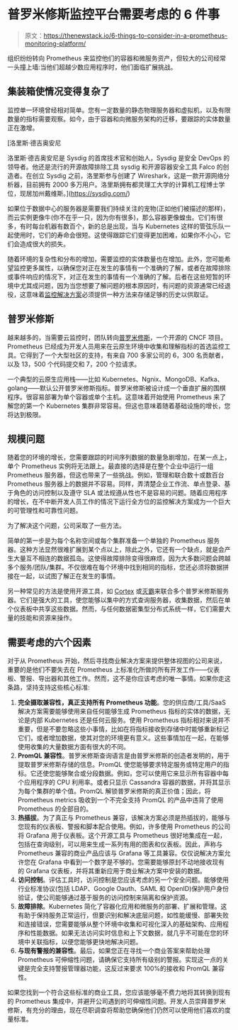 # 普罗米修斯监控平台需要考虑的 6 件事

> 原文：<https://thenewstack.io/6-things-to-consider-in-a-prometheus-monitoring-platform/>

组织纷纷转向 Prometheus 来监控他们的容器和微服务资产，但较大的公司经常一头撞上墙:当他们超越少数应用程序时，他们面临扩展挑战。

## 集装箱使情况变得复杂了

监控单一环境曾经相对简单。您有一定数量的静态物理服务器和虚拟机，以及有限数量的指标需要观察。如今，由于容器和向微服务架构的迁移，要跟踪的实体数量正在激增。

 [洛里斯·德吉奥安尼

洛里斯·德吉奥安尼是 Sysdig 的首席技术官和创始人，Sysdig 是安全 DevOps 的领导者。他还是流行的开源故障排除工具 sysdig 和开源容器安全工具 Falco 的创造者。在创立 Sysdig 之前，洛里斯参与创建了 Wireshark，这是一款开源网络分析器，目前拥有 2000 多万用户。洛里斯拥有都灵理工大学的计算机工程博士学位，现居加州戴维斯。](https://sysdig.com/) 

如果位于数据中心的服务器是需要我们持续关注的宠物(正如他们被描述的那样)，而云实例更像牛(你不在乎一只，因为你有很多)，那么容器更像蝗虫。它们有很多，有时每台机器有数百个，新的总是出现，当与 Kubernetes 这样的管弦乐队一起使用时，它们的寿命会很短。这使得跟踪它们变得更加困难，如果你不小心，它们会造成很大的损失。

随着环境的复杂性和分布的增加，需要监控的实体数量也在增加。此外，您可能希望监控更多属性，以确保您对正在发生的事情有一个准确的了解，或者在故障排除或事件响应的情况下，对正在发生的事情有一个准确的了解。后者在这些短暂的环境中尤其成问题，因为当您想要了解问题的根本原因时，有问题的资源通常已经退役，这意味着[监控解决方案](https://thenewstack.io/category/monitoring/)必须提供一种方法来存储足够的历史以供取证。

## 普罗米修斯

越来越多的，当需要云监控时，团队转向[普罗米修斯](https://prometheus.io/)，一个开源的 CNCF 项目。Prometheus 已经成为开发人员用来在云原生环境中收集和理解指标的首选监控工具。它得到了一个大型社区的支持，有来自 700 多家公司的 6，300 名贡献者，以及 13，500 个代码提交和 7，200 个拉请求。

一个典型的云原生应用栈——比如 Kubernetes、Ngnix、MongoDB、Kafka、golang——默认公开普罗米修斯指标。普罗米修斯被设计成一个垂直扩展的围棋程序。很容易部署为单个容器或单个主机。这意味着开始使用 Prometheus 来了解您的第一个 Kubernetes 集群非常容易。但这也意味着随着基础设施的增长，您将达到极限。

## 规模问题

随着您的环境的增长，您需要跟踪的时间序列数据的数量急剧增加，在某一点上，单个 Prometheus 实例将无法跟上。最直接的选择是在整个企业中运行一组 Prometheus 服务器，但这也带来了一些挑战。例如，管理和联合数十或数百台 Prometheus 服务器上的数据并不容易。同样，弄清楚企业工作流、单点登录、基于角色的访问控制以及遵守 SLA 或法规遵从性也不是容易的问题。随着应用程序的增长，在不中断开发人员工作的情况下运行全方位的监控解决方案成为一个巨大的可管理性和可靠性问题。

为了解决这个问题，公司采取了一些方法。

简单的第一步是为每个名称空间或每个集群准备一个单独的 Prometheus 服务器。这种方法显然很难扩展到某个点以上，除此之外，它还有一个缺点，就是会产生大量互不相连的数据孤岛。这使得故障排除变得很麻烦，因为大多数问题会跨越多个服务/团队/集群。不仅很难在每个环境中找到相同的指标，您还必须将数据拼接在一起，以试图了解正在发生的事情。

另一种常见的方法是使用开源工具，如 [Cortex](https://github.com/cortexproject/cortex) 或[灭霸](https://github.com/thanos-io/thanos)来联合多个普罗米修斯服务器。它们是强大的工具，使您能够以集中的方式查询服务器，收集数据，然后在单个仪表板中共享这些数据。然而，与任何数据密集型分布式系统一样，它们需要大量的技能和资源来操作。

## 需要考虑的六个因素

对于从 Prometheus 开始，然后寻找商业解决方案来提供整体视图的公司来说，重要的是他们不要失去在 Prometheus 上标准化所做的所有开发工作——仪表板、警报、导出器和其他工作。然而，这不是你应该考虑的唯一事情。如果你走这条路，坚持支持这些核心标准:

1.  **完全摄取兼容性，真正支持所有 Prometheus 功能**。您的供应商/工具/SaaS 解决方案需要能够使用来自任何能够生成 Prometheus 指标的实体的数据，无论是内部 Kubernetes 还是任何云服务。使用 Prometheus 指标相对来说并不重要，但是不要忽略这些小事情，比如在将指标接收到存储中时能够重新标记它们，或者增加数据，使其对您的环境更有意义。这些事情加在一起，在能够使用收集的大量数据方面有很大的不同。
2.  **PromQL 兼容性**。普罗米修斯查询语言是由普罗米修斯的创造者发明的，用于提取普罗米修斯存储的信息。PromQL 使您能够要求特定服务或特定用户的指标。它还使您能够聚合或分段数据。例如，您可以使用它来显示所有容器中每个应用程序的 CPU 利用率。或者只显示 Cassandra 容器的数据，并将其显示为每个集群的单个值。PromQL 解锁普罗米修斯的真正价值；因此，将 Prometheus metrics 吸收到一个不完全支持 PromQL 的产品中违背了使用 Prometheus 的全部目的。
3.  **热插拔**。为了真正与 Prometheus 兼容，该解决方案必须是热插拔的，能够与您现有的仪表板、警报和脚本配合使用。例如，许多使用 Prometheus 的公司将 Grafana 用于仪表板。这个开源工具与 Prometheus 很好地集成在一起，包括在查询级别，可以用来生成一系列有用的图表和仪表板。因此，声称与 Prometheus 兼容的商业产品应该与 Grafana 等工具兼容。仅仅说解决方案允许您在 Grafana 中看到一个数字是不够的。您需要能够原封不动地接收现有的 Grafana 仪表板，并将其重新应用于商业解决方案中安装的数据。
4.  **访问控制**。评估工具时，访问控制是您应该考虑的另一个安全问题。能够使用行业标准协议(包括 LDAP、Google Oauth、SAML 和 OpenID)保护用户身份验证，使公司能够通过基于服务的访问控制来隔离和保护资源。
5.  **故障排除**。Kubernetes 简化了容器化应用和微服务的部署、扩展和管理。这有助于保持服务正常运行，但要识别和解决底层问题，如性能缓慢、部署失败和连接错误，您需要能够从整个环境中收集和可视化深入的基础架构、应用程序和性能数据。如果无法访问实时信息和上下文数据，就几乎不可能在您的环境中关联指标，以便您能够更快地解决问题。
6.  **与现有警报的兼容性**。最后，如果您正在寻找一个商业答案来帮助处理 Prometheus 可伸缩性问题，请确保它支持所有级别的警报。实现这一点的关键是完全支持警报管理器功能，这反过来要求 100%的接收和 PromQL 兼容性。

如果您找到一个符合这些标准的商业工具，您应该能够毫不费力地将其转换到现有的 Prometheus 集成中，并避开公司遇到的可伸缩性问题。开发人员崇拜普罗米修斯，有充分的理由，现在尽职调查将帮助您确保他们仍然可以使用他们喜欢的度量标准。

<svg xmlns:xlink="http://www.w3.org/1999/xlink" viewBox="0 0 68 31" version="1.1"><title>Group</title> <desc>Created with Sketch.</desc></svg>